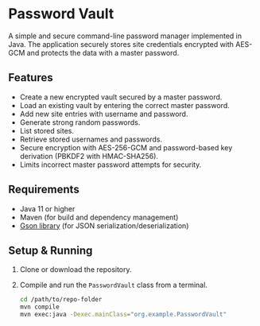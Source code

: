 # Password Vault

A simple and secure command-line password manager implemented in Java. The application securely stores site credentials encrypted with AES-GCM and protects the data with a master password.

## Features

- Create a new encrypted vault secured by a master password.
- Load an existing vault by entering the correct master password.
- Add new site entries with username and password.
- Generate strong random passwords.
- List stored sites.
- Retrieve stored usernames and passwords.
- Secure encryption with AES-256-GCM and password-based key derivation (PBKDF2 with HMAC-SHA256).
- Limits incorrect master password attempts for security.

## Requirements

- Java 11 or higher
- Maven (for build and dependency management)
- [Gson library](https://github.com/google/gson) (for JSON serialization/deserialization)

## Setup & Running

1. Clone or download the repository.

2. Compile and run the `PasswordVault` class from a terminal.

   ```bash
   cd /path/to/repo-folder
   mvn compile
   mvn exec:java -Dexec.mainClass="org.example.PasswordVault"
